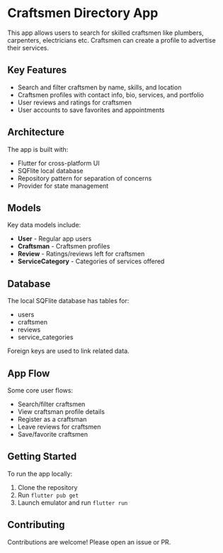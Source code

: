 # Craftsmen Directory App

This app allows users to search for skilled craftsmen like plumbers, carpenters, electricians etc. Craftsmen can create a profile to advertise their services.

## Key Features

- Search and filter craftsmen by name, skills, and location
- Craftsmen profiles with contact info, bio, services, and portfolio
- User reviews and ratings for craftsmen
- User accounts to save favorites and appointments

## Architecture

The app is built with:

- Flutter for cross-platform UI
- SQFlite local database 
- Repository pattern for separation of concerns
- Provider for state management

## Models

Key data models include:

- **User** - Regular app users
- **Craftsman** - Craftsmen profiles
- **Review** - Ratings/reviews left for craftsmen 
- **ServiceCategory** - Categories of services offered

## Database

The local SQFlite database has tables for:

- users
- craftsmen
- reviews
- service_categories

Foreign keys are used to link related data.

## App Flow

Some core user flows:

- Search/filter craftsmen
- View craftsman profile details
- Register as a craftsman
- Leave reviews for craftsmen
- Save/favorite craftsmen

## Getting Started

To run the app locally:

1. Clone the repository
2. Run `flutter pub get`
3. Launch emulator and run `flutter run`

## Contributing

Contributions are welcome! Please open an issue or PR.

